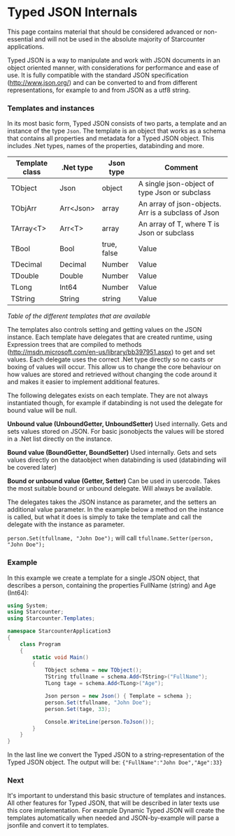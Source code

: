 # Typed JSON Internals

<section class="hero">This page contains material that should be considered advanced or non-essential and will not be used in the absolute majority of Starcounter applications.</section>

Typed JSON is a way to manipulate and work with JSON documents in an object oriented manner, with considerations for performance and ease of use. It is fully compatible with the standard JSON specification (http://www.json.org/) and can be converted to and from different representations, for example to and from JSON as a utf8 string.

### Templates and instances
In its most basic form, Typed JSON consists of two parts, a template and an instance of the type `Json`. The template is an object that works as a schema that contains all properties and metadata for a Typed JSON object. This includes .Net types, names of the properties, databinding and more.

<!-- <p><font color='red'>TODO: picture </font></p> -->

| Template class | .Net type | Json type | Comment
| -------------- | --------- | --------- | --------
| TObject        | Json | object | A single json-object of type Json or subclass
| TObjArr        | Arr&lt;Json&gt; | array | An array of json-objects. Arr is a subclass of Json
| TArray&lt;T&gt; | Arr&lt;T&gt; | array | An array of T, where T is Json or subclass
| TBool          | Bool      | true, false | Value
| TDecimal       | Decimal   | Number | Value
| TDouble        | Double    | Number | Value
| TLong          | Int64     | Number | Value
| TString        | String    | string | Value

*Table of the different templates that are available*

The templates also controls setting and getting values on the JSON instance. Each template have delegates that are created runtime, using Expression trees that are compiled to methods (http://msdn.microsoft.com/en-us/library/bb397951.aspx) to get and set values. Each delegate uses the correct .Net type directly so no casts or boxing of values will occur. This allow us to change the core behaviour on how values are stored and retrieved without changing the code around it and makes it easier to implement additional features.

The following delegates exists on each template. They are not always instantiated though, for example if databinding is not used the delegate for bound value will be null.

**Unbound value (UnboundGetter, UnboundSetter)**
Used internally. Gets and sets values stored on JSON. For basic jsonobjects the values will be stored in a .Net list directly on the instance.

**Bound value (BoundGetter, BoundSetter)**
Used internally. Gets and sets values directly on the dataobject when databinding is used (databinding will be covered later)

**Bound or unbound value (Getter, Setter)**
Can be used in usercode. Takes the most suitable bound or unbound delegate. Will always be available.

The delegates takes the JSON instance as parameter, and the setters an additional value parameter. In the example below a method on the instance is called, but what it does is simply to take the template and call the delegate with the instance as parameter.

`person.Set(tfullname, "John Doe");` will call `tfullname.Setter(person, "John Doe");`


<!-- <p><font color='red'>TODO: picture</font></p> -->

### Example
In this example we create a template for a single JSON object, that describes a person, containing the properties FullName (string) and Age (Int64):

```cs
using System;
using Starcounter;
using Starcounter.Templates;

namespace StarcounterApplication3
{
    class Program
    {
        static void Main()
        {
            TObject schema = new TObject();
            TString tfullname = schema.Add<TString>("FullName");
            TLong tage = schema.Add<TLong>("Age");

            Json person = new Json() { Template = schema };
            person.Set(tfullname, "John Doe");
            person.Set(tage, 33);

            Console.WriteLine(person.ToJson());
        }
    }
}
```
In the last line we convert the Typed JSON to a string-representation of the Typed JSON object. The output will be:
`{"FullName":"John Doe","Age":33}`

### Next
It's important to understand this basic structure of templates and instances. All other features for Typed JSON, that will be described in later texts use this core implementation. For example Dynamic Typed JSON will create the templates automatically when needed and JSON-by-example will parse a jsonfile and convert it to templates.
